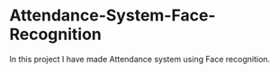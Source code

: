 # Attendance-System-Face-Recognition
In this project I have made Attendance system using Face recognition. 
